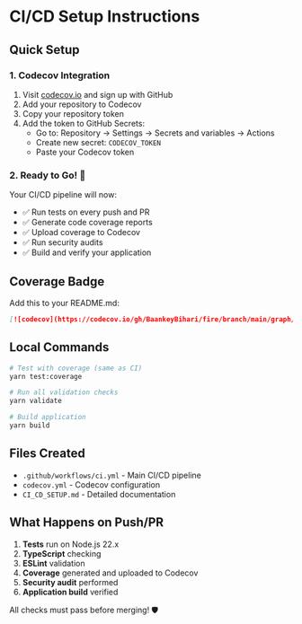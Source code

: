 # CI/CD Setup Instructions

## Quick Setup

### 1. Codecov Integration

1. Visit [codecov.io](https://codecov.io/) and sign up with GitHub
2. Add your repository to Codecov
3. Copy your repository token
4. Add the token to GitHub Secrets:
   - Go to: Repository → Settings → Secrets and variables → Actions
   - Create new secret: `CODECOV_TOKEN`
   - Paste your Codecov token

### 2. Ready to Go! 🚀

Your CI/CD pipeline will now:

- ✅ Run tests on every push and PR
- ✅ Generate code coverage reports
- ✅ Upload coverage to Codecov
- ✅ Run security audits
- ✅ Build and verify your application

## Coverage Badge

Add this to your README.md:

```markdown
[![codecov](https://codecov.io/gh/BaankeyBihari/fire/branch/main/graph/badge.svg)](https://codecov.io/gh/BaankeyBihari/fire)
```

## Local Commands

```bash
# Test with coverage (same as CI)
yarn test:coverage

# Run all validation checks
yarn validate

# Build application
yarn build
```

## Files Created

- `.github/workflows/ci.yml` - Main CI/CD pipeline
- `codecov.yml` - Codecov configuration
- `CI_CD_SETUP.md` - Detailed documentation

## What Happens on Push/PR

1. **Tests** run on Node.js 22.x
2. **TypeScript** checking
3. **ESLint** validation
4. **Coverage** generated and uploaded to Codecov
5. **Security audit** performed
6. **Application build** verified

All checks must pass before merging! 🛡️
